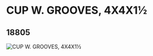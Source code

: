 # CUP W. GROOVES, 4X4X1½
## 18805
![CUP W. GROOVES, 4X4X1½](https://lc-www-live-s.legocdn.com/media/bricks/5/2/6114698.jpg)